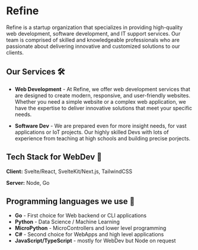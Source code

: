 # Refine

Refine is a startup organization that specializes in providing high-quality web development, software development, and IT support services. Our team is comprised of skilled and knowledgeable professionals who are passionate about delivering innovative and customized solutions to our clients.

## Our Services 🛠️

- **Web Development** - At Refine, we offer web development services that are designed to create modern, responsive, and user-friendly websites. Whether you need a simple website or a complex web application, we have the expertise to deliver innovative solutions that meet your specific needs.

- **Software Dev** - We are prepared even for more insight needs, for vast applications or IoT projects. Our highly skilled Devs with lots of experience from teaching at high schools and building precise porjects.

## Tech Stack for WebDev 📱

**Client:** Svelte/React, SvelteKit/Next.js, TailwindCSS

**Server:** Node, Go

## Programming languages we use 🚀

 - **Go** - First choice for Web backend or CLI applications
 - **Python** - Data Science / Machine Learning
 - **MicroPython** - MicroControllers and lower level programming
 - **C#** - Second choice for WebApps and high level applications
 - **JavaScript/TypeScript** - mostly for WebDev but Node on request

